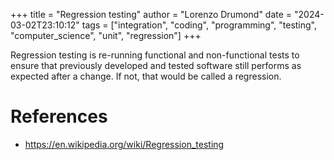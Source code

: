 +++
title = "Regression testing"
author = "Lorenzo Drumond"
date = "2024-03-02T23:10:12"
tags = ["integration",  "coding",  "programming",  "testing",  "computer_science",  "unit",  "regression"]
+++


Regression testing is re-running functional and non-functional tests to ensure that previously developed and tested software still performs as expected after a change. If not, that would be called a regression.

# References
- https://en.wikipedia.org/wiki/Regression_testing
